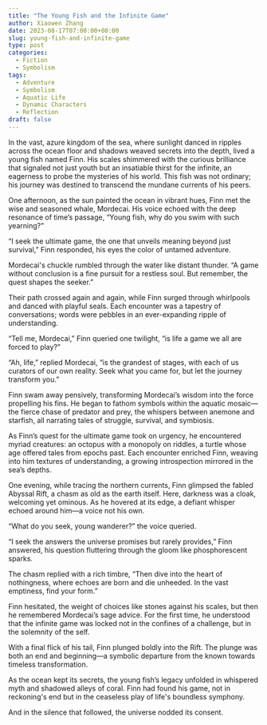 ```yaml
---
title: "The Young Fish and the Infinite Game"
author: Xiaowen Zhang
date: 2023-08-17T07:00:00+08:00
slug: young-fish-and-infinite-game
type: post
categories:
  - Fiction
  - Symbolism
tags:
  - Adventure
  - Symbolism
  - Aquatic Life
  - Dynamic Characters
  - Reflection
draft: false
---
```


In the vast, azure kingdom of the sea, where sunlight danced in ripples across the ocean floor and shadows weaved secrets into the depth, lived a young fish named Finn. His scales shimmered with the curious brilliance that signaled not just youth but an insatiable thirst for the infinite, an eagerness to probe the mysteries of his world. This fish was not ordinary; his journey was destined to transcend the mundane currents of his peers.

One afternoon, as the sun painted the ocean in vibrant hues, Finn met the wise and seasoned whale, Mordecai. His voice echoed with the deep resonance of time’s passage, “Young fish, why do you swim with such yearning?”

“I seek the ultimate game, the one that unveils meaning beyond just survival,” Finn responded, his eyes the color of untamed adventure.

Mordecai's chuckle rumbled through the water like distant thunder. “A game without conclusion is a fine pursuit for a restless soul. But remember, the quest shapes the seeker.”

Their path crossed again and again, while Finn surged through whirlpools and danced with playful seals. Each encounter was a tapestry of conversations; words were pebbles in an ever-expanding ripple of understanding.

“Tell me, Mordecai,” Finn queried one twilight, “is life a game we all are forced to play?”

“Ah, life,” replied Mordecai, “is the grandest of stages, with each of us curators of our own reality. Seek what you came for, but let the journey transform you.”

Finn swam away pensively, transforming Mordecai’s wisdom into the force propelling his fins. He began to fathom symbols within the aquatic mosaic—the fierce chase of predator and prey, the whispers between anemone and starfish, all narrating tales of struggle, survival, and symbiosis.

As Finn’s quest for the ultimate game took on urgency, he encountered myriad creatures: an octopus with a monopoly on riddles, a turtle whose age offered tales from epochs past. Each encounter enriched Finn, weaving into him textures of understanding, a growing introspection mirrored in the sea’s depths.

One evening, while tracing the northern currents, Finn glimpsed the fabled Abyssal Rift, a chasm as old as the earth itself. Here, darkness was a cloak, welcoming yet ominous. As he hovered at its edge, a defiant whisper echoed around him—a voice not his own.

“What do you seek, young wanderer?” the voice queried.

“I seek the answers the universe promises but rarely provides,” Finn answered, his question fluttering through the gloom like phosphorescent sparks.

The chasm replied with a rich timbre, “Then dive into the heart of nothingness, where echoes are born and die unheeded. In the vast emptiness, find your form.”

Finn hesitated, the weight of choices like stones against his scales, but then he remembered Mordecai’s sage advice. For the first time, he understood that the infinite game was locked not in the confines of a challenge, but in the solemnity of the self.

With a final flick of his tail, Finn plunged boldly into the Rift. The plunge was both an end and beginning—a symbolic departure from the known towards timeless transformation.

As the ocean kept its secrets, the young fish’s legacy unfolded in whispered myth and shadowed alleys of coral. Finn had found his game, not in reckoning's end but in the ceaseless play of life's boundless symphony.

And in the silence that followed, the universe nodded its consent.